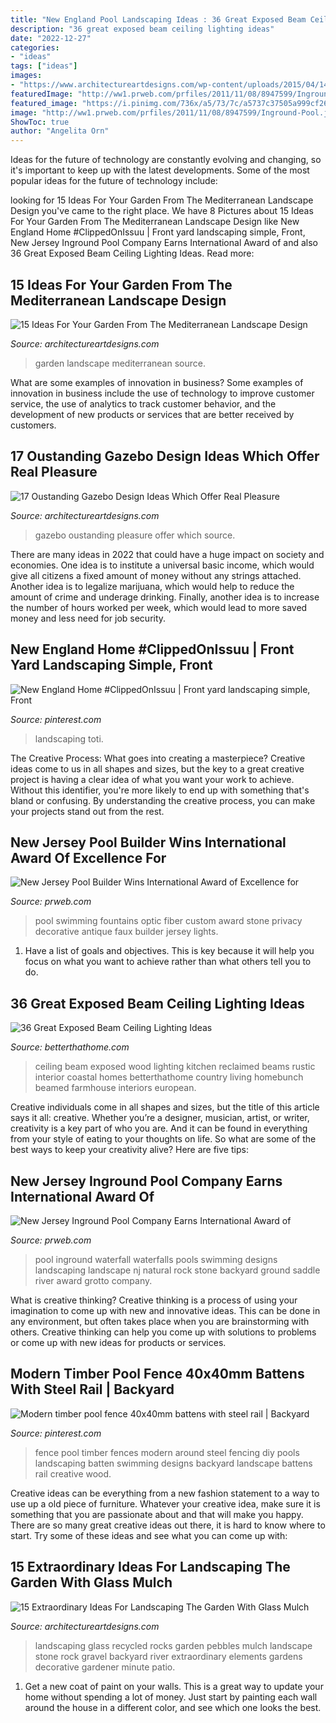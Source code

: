 ```yaml
---
title: "New England Pool Landscaping Ideas : 36 Great Exposed Beam Ceiling Lighting Ideas"
description: "36 great exposed beam ceiling lighting ideas"
date: "2022-12-27"
categories:
- "ideas"
tags: ["ideas"]
images:
- "https://www.architectureartdesigns.com/wp-content/uploads/2015/04/1430.jpg"
featuredImage: "http://ww1.prweb.com/prfiles/2011/11/08/8947599/Inground-Pool.jpg"
featured_image: "https://i.pinimg.com/736x/a5/73/7c/a5737c37505a999cf2683d59e6c64ddd.jpg"
image: "http://ww1.prweb.com/prfiles/2011/11/08/8947599/Inground-Pool.jpg"
ShowToc: true
author: "Angelita Orn"
---
```



Ideas for the future of technology are constantly evolving and changing, so it's important to keep up with the latest developments. Some of the most popular ideas for the future of technology include: 

	

		
looking for 15 Ideas For Your Garden From The Mediterranean Landscape Design you've came to the right place. We have 8 Pictures about 15 Ideas For Your Garden From The Mediterranean Landscape Design like New England Home #ClippedOnIssuu | Front yard landscaping simple, Front, New Jersey Inground Pool Company Earns International Award of and also 36 Great Exposed Beam Ceiling Lighting Ideas. Read more:
		
    
## 15 Ideas For Your Garden From The Mediterranean Landscape Design

<img loading=lazy src="https://www.architectureartdesigns.com/wp-content/uploads/2014/10/15-Ideas-For-Your-Garden-From-The-Mediterranean-Landscape-Design-13-630x840.jpg" onerror="this.onerror=null;this.src='https://tse4.mm.bing.net/th?id=OIP.QpqXQ1DgWNKB0DTL6dB9LQHaJ4&amp;pid=15.1';" alt="15 Ideas For Your Garden From The Mediterranean Landscape Design">

_Source: architectureartdesigns.com_

>garden landscape mediterranean source. 

	

What are some examples of innovation in business?
Some examples of innovation in business include the use of technology to improve customer service, the use of analytics to track customer behavior, and the development of new products or services that are better received by customers.

    
## 17 Oustanding Gazebo Design Ideas Which Offer Real Pleasure

<img loading=lazy src="https://www.architectureartdesigns.com/wp-content/uploads/2015/04/1430.jpg" onerror="this.onerror=null;this.src='https://tse2.mm.bing.net/th?id=OIP.lemJqjIz26tr670iIz3yvAHaJ4&amp;pid=15.1';" alt="17 Oustanding Gazebo Design Ideas Which Offer Real Pleasure">

_Source: architectureartdesigns.com_

>gazebo oustanding pleasure offer which source. 

	

There are many ideas in 2022 that could have a huge impact on society and economies. One idea is to institute a universal basic income, which would give all citizens a fixed amount of money without any strings attached. Another idea is to legalize marijuana, which would help to reduce the amount of crime and underage drinking. Finally, another idea is to increase the number of hours worked per week, which would lead to more saved money and less need for job security.

    
## New England Home #ClippedOnIssuu | Front Yard Landscaping Simple, Front

<img loading=lazy src="https://i.pinimg.com/736x/5d/e1/61/5de161d47355f453c3997964eabc8219--new-england-homes-curb-appeal.jpg" onerror="this.onerror=null;this.src='https://tse4.mm.bing.net/th?id=OIP.wPZNxVR_H0GX0QNKUGo5rQHaKo&amp;pid=15.1';" alt="New England Home #ClippedOnIssuu | Front yard landscaping simple, Front">

_Source: pinterest.com_

>landscaping toti. 

	

The Creative Process: What goes into creating a masterpiece?
Creative ideas come to us in all shapes and sizes, but the key to a great creative project is having a clear idea of what you want your work to achieve. Without this identifier, you're more likely to end up with something that's bland or confusing. By understanding the creative process, you can make your projects stand out from the rest.

    
## New Jersey Pool Builder Wins International Award Of Excellence For

<img loading=lazy src="http://ww1.prweb.com/prfiles/2010/11/29/278217/fiberopticpool.jpg" onerror="this.onerror=null;this.src='https://tse3.mm.bing.net/th?id=OIP.N0TMetwa_p2_Zz7Y4H54IAHaD0&amp;pid=15.1';" alt="New Jersey Pool Builder Wins International Award of Excellence for">

_Source: prweb.com_

>pool swimming fountains optic fiber custom award stone privacy decorative antique faux builder jersey lights. 

	

1. Have a list of goals and objectives. This is key because it will help you focus on what you want to achieve rather than what others tell you to do.

    
## 36 Great Exposed Beam Ceiling Lighting Ideas

<img loading=lazy src="https://betterthathome.com/wp-content/uploads/2017/10/32-exposed-beam-ceiling-lighting-ideas.jpg" onerror="this.onerror=null;this.src='https://tse2.mm.bing.net/th?id=OIP.E5xton3vpywWmmTXBzrU1QHaLD&amp;pid=15.1';" alt="36 Great Exposed Beam Ceiling Lighting Ideas">

_Source: betterthathome.com_

>ceiling beam exposed wood lighting kitchen reclaimed beams rustic interior coastal homes betterthathome country living homebunch beamed farmhouse interiors european. 

	

Creative individuals come in all shapes and sizes, but the title of this article says it all: creative. Whether you’re a designer, musician, artist, or writer, creativity is a key part of who you are. And it can be found in everything from your style of eating to your thoughts on life. So what are some of the best ways to keep your creativity alive? Here are five tips: 

    
## New Jersey Inground Pool Company Earns International Award Of

<img loading=lazy src="http://ww1.prweb.com/prfiles/2011/11/08/8947599/Inground-Pool.jpg" onerror="this.onerror=null;this.src='https://tse2.mm.bing.net/th?id=OIP.cKg27g_DVjes2IiN3e0z2AHaEt&amp;pid=15.1';" alt="New Jersey Inground Pool Company Earns International Award of">

_Source: prweb.com_

>pool inground waterfall waterfalls pools swimming designs landscaping landscape nj natural rock stone backyard ground saddle river award grotto company. 

	

What is creative thinking?
Creative thinking is a process of using your imagination to come up with new and innovative ideas. This can be done in any environment, but often takes place when you are brainstorming with others. Creative thinking can help you come up with solutions to problems or come up with new ideas for products or services.

    
## Modern Timber Pool Fence 40x40mm Battens With Steel Rail | Backyard

<img loading=lazy src="https://i.pinimg.com/736x/a5/73/7c/a5737c37505a999cf2683d59e6c64ddd.jpg" onerror="this.onerror=null;this.src='https://tse1.mm.bing.net/th?id=OIP.JD_9n2ToUb3iWB3ZHvl13QHaHa&amp;pid=15.1';" alt="Modern timber pool fence 40x40mm battens with steel rail | Backyard">

_Source: pinterest.com_

>fence pool timber fences modern around steel fencing diy pools landscaping batten swimming designs backyard landscape battens rail creative wood. 

	

Creative ideas can be everything from a new fashion statement to a way to use up a old piece of furniture. Whatever your creative idea, make sure it is something that you are passionate about and that will make you happy. There are so many great creative ideas out there, it is hard to know where to start. Try some of these ideas and see what you can come up with: 

    
## 15 Extraordinary Ideas For Landscaping The Garden With Glass Mulch

<img loading=lazy src="https://www.architectureartdesigns.com/wp-content/uploads/2017/06/3-12-630x419.jpg" onerror="this.onerror=null;this.src='https://tse4.mm.bing.net/th?id=OIP.gd65eclFmHFWx2XttfXK0wHaE7&amp;pid=15.1';" alt="15 Extraordinary Ideas For Landscaping The Garden With Glass Mulch">

_Source: architectureartdesigns.com_

>landscaping glass recycled rocks garden pebbles mulch landscape stone rock gravel backyard river extraordinary elements gardens decorative gardener minute patio. 

	

1. Get a new coat of paint on your walls. This is a great way to update your home without spending a lot of money. Just start by painting each wall around the house in a different color, and see which one looks the best.

